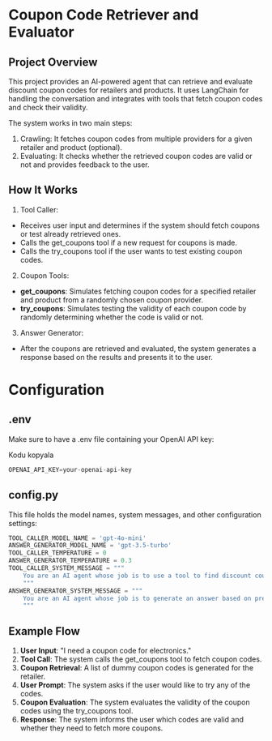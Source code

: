# Coupon Code Retriever and Evaluator
## Project Overview
This project provides an AI-powered agent that can retrieve and evaluate discount coupon codes for retailers and products. It uses LangChain for handling the conversation and integrates with tools that fetch coupon codes and check their validity.

The system works in two main steps:

1. Crawling: It fetches coupon codes from multiple providers for a given retailer and product (optional).
2. Evaluating: It checks whether the retrieved coupon codes are valid or not and provides feedback to the user.

## How It Works
1. Tool Caller:

- Receives user input and determines if the system should fetch coupons or test already retrieved ones.
- Calls the get_coupons tool if a new request for coupons is made.
- Calls the try_coupons tool if the user wants to test existing coupon codes.

2. Coupon Tools:

- **get_coupons**: Simulates fetching coupon codes for a specified retailer and product from a randomly chosen coupon provider.
- **try_coupons**: Simulates testing the validity of each coupon code by randomly determining whether the code is valid or not.

3. Answer Generator:

- After the coupons are retrieved and evaluated, the system generates a response based on the results and presents it to the user.

# Configuration
## .env

Make sure to have a .env file containing your OpenAI API key:

Kodu kopyala
```python
OPENAI_API_KEY=your-openai-api-key
```

## config.py
This file holds the model names, system messages, and other configuration settings:

```python
TOOL_CALLER_MODEL_NAME = 'gpt-4o-mini'
ANSWER_GENERATOR_MODEL_NAME = 'gpt-3.5-turbo'
TOOL_CALLER_TEMPERATURE = 0
ANSWER_GENERATOR_TEMPERATURE = 0.3
TOOL_CALLER_SYSTEM_MESSAGE = """
    You are an AI agent whose job is to use a tool to find discount coupon codes or evaluate the validity of retrieved codes.
    """
ANSWER_GENERATOR_SYSTEM_MESSAGE = """
    You are an AI agent whose job is to generate an answer based on previous Tool and/or AI messages.
    """
```

## Example Flow
1. **User Input**: "I need a coupon code for electronics."
2. **Tool Call**: The system calls the get_coupons tool to fetch coupon codes.
3. **Coupon Retrieval**: A list of dummy coupon codes is generated for the retailer.
4. **User Prompt**: The system asks if the user would like to try any of the codes.
5. **Coupon Evaluation**: The system evaluates the validity of the coupon codes using the try_coupons tool.
6. **Response**: The system informs the user which codes are valid and whether they need to fetch more coupons.